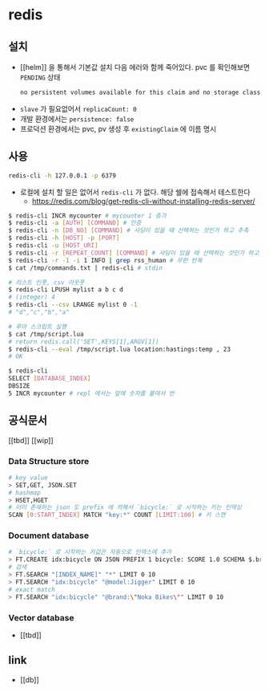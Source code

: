 # redis

## 설치
- [[helm]] 을 통해서 기본값 설치 다음 에러와 함께 죽어있다. pvc 를 확인해보면 `PENDING` 상태
  ```sh 
  no persistent volumes available for this claim and no storage class is set
  ```
- `slave` 가 필요없어서 `replicaCount: 0`
- 개발 환경에서는 `persistence: false`
- 프로덕션 환경에서는 pvc, pv 생성 후 `existingClaim` 에 이름 명시

## 사용
```sh
redis-cli -h 127.0.0.1 -p 6379
```
- 로컬에 설치 할 일은 없어서 `redis-cli` 가 없다. 해당 쉘에 접속해서 테스트한다
  + https://redis.com/blog/get-redis-cli-without-installing-redis-server/

```sh 
$ redis-cli INCR mycounter # mycounter 1 증가
$ redis-cli -a [AUTH] [COMMAND] # 인증
$ redis-cli -n [DB_NO] [COMMAND] # 샤딩이 있을 때 선택하는 것인가 하고 추측
$ redis-cli -h [HOST] -p [PORT]
$ redis-cli -u [HOST_URI]
$ redis-cli -r [REPEAT_COUNT] [COMMAND] # 샤딩이 있을 때 선택하는 것인가 하고 추측
$ redis-cli -r -1 -i 1 INFO | grep rss_human # 무한 반복
$ cat /tmp/commands.txt | redis-cli # stdin 

# 리스트 인풋, csv 아웃풋
$ redis-cli LPUSH mylist a b c d
# (integer) 4
$ redis-cli --csv LRANGE mylist 0 -1
# "d","c","b","a"

# 루아 스크립트 실행
$ cat /tmp/script.lua
# return redis.call('SET',KEYS[1],ARGV[1])
$ redis-cli --eval /tmp/script.lua location:hastings:temp , 23
# OK

$ redis-cli
SELECT [DATABASE_INDEX]
DBSIZE
5 INCR mycounter # repl 에서는 앞에 숫자를 붙여서 반
```

## 공식문서
[[tbd]] [[wip]]

### Data Structure store
```sh
# key value
> SET,GET, JSON.SET
# hashmap
> HSET,HGET
# 이미 존재하는 json 도 prefix 에 의해서 `bicycle:` 로 시작하는 키는 인덱싱
SCAN [0:START_INDEX] MATCH "key:*" COUNT [LIMIT:100] # 키 스캔
```

### Document database
```sh
# `bicycle:` 로 시작하는 키값은 자동으로 인덱스에 추가
> FT.CREATE idx:bicycle ON JSON PREFIX 1 bicycle: SCORE 1.0 SCHEMA $.brand AS brand TEXT WEIGHT 1.0 $.model AS model TEXT WEIGHT 1.0 $.description AS description TEXT WEIGHT 1.0 $.price AS price NUMERIC $.condition AS condition TAG SEPARATOR ,
# 검색
> FT.SEARCH "[INDEX_NAME]" "*" LIMIT 0 10
> FT.SEARCH "idx:bicycle" "@model:Jigger" LIMIT 0 10
# exact match
> FT.SEARCH "idx:bicycle" "@brand:\"Noka Bikes\"" LIMIT 0 10
```

### Vector database
- [[tbd]]

## link
- [[db]]
